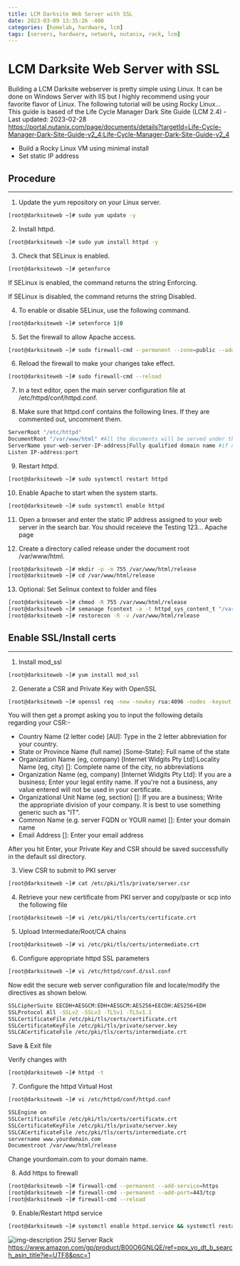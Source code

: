 ```yaml
---
title: LCM Darksite Web Server with SSL
date: 2023-03-09 13:35:26 -400
categories: [homelab, hardware, lcm]
tags: [servers, hardware, network, nutanix, rack, lcm]
---
```


# LCM Darksite Web Server with SSL
Building a LCM Darksite webserver is pretty simple using Linux. It can be done on Windows Server with IIS but I highly recommend using your favorite flavor of Linux. The following tutorial will be using Rocky Linux...
This guide is based of the Life Cycle Manager Dark Site Guide (LCM 2.4) - Last updated: 2023-02-28
https://portal.nutanix.com/page/documents/details?targetId=Life-Cycle-Manager-Dark-Site-Guide-v2_4:Life-Cycle-Manager-Dark-Site-Guide-v2_4

* Build a Rocky Linux VM using minimal install
* Set static IP address

## Procedure
---
1. Update the yum repository on your Linux server.
``` bash
[root@darksiteweb ~]# sudo yum update -y
```

2. Install httpd.
``` bash
[root@darksiteweb ~]# sudo yum install httpd -y
```

3. Check that SELinux is enabled.
``` bash
[root@darksiteweb ~]# getenforce
```						
If SELinux is enabled, the command returns the string Enforcing.

If SELinux is disabled, the command returns the string Disabled.

4. To enable or disable SELinux, use the following command.
``` bash
[root@darksiteweb ~]# setenforce 1|0
```

5. Set the firewall to allow Apache access.
``` bash
[root@darksiteweb ~]# sudo firewall-cmd --permanent --zone=public --add-service=http
```

6. Reload the firewall to make your changes take effect.
``` bash
[root@darksiteweb ~]# sudo firewall-cmd --reload
```

7. In a text editor, open the main server configuration file at /etc/httpd/conf/httpd.conf.

8. Make sure that httpd.conf contains the following lines. If they are commented out, uncomment them.
``` bash
ServerRoot "/etc/httpd"
DocumentRoot "/var/www/html" #All the documents will be served under this directory hierarchy
ServerName your-web-server-IP-address|Fully qualified domain name #if nameservice is available
Listen IP-address:port
```

9. Restart httpd.
``` bash
[root@darksiteweb ~]# sudo systemctl restart httpd
```

10. Enable Apache to start when the system starts.
``` bash
[root@darksiteweb ~]# sudo systemctl enable httpd
```	

11. Open a browser and enter the static IP address assigned to your web server in the search bar.
You should receieve the Testing 123... Apache page

12. Create a directory called release under the document root /var/www/html.
``` bash
[root@darksiteweb ~]# mkdir -p -m 755 /var/www/html/release
[root@darksiteweb ~]# cd /var/www/html/release
```	

13. Optional: Set Selinux context to folder and files
``` bash
[root@darksiteweb ~]# chmod -R 755 /var/www/html/release
[root@darksiteweb ~]# semanage fcontext -a -t httpd_sys_content_t "/var/www/html/release(/.*)?"
[root@darksiteweb ~]# restorecon -R -v /var/www/html/release
```

## Enable SSL/Install certs
---
1. Install mod_ssl
``` bash 
[root@darksiteweb ~]# yum install mod_ssl
```

2. Generate a CSR and Private Key with OpenSSL
``` bash
[root@darksiteweb ~]# openssl req -new -newkey rsa:4096 -nodes -keyout /etc/pki/tls/private/server.key -out /etc/pki/tls/private/server.csr
```
You will then get a prompt asking you to input the following details regarding your CSR:-

* Country Name (2 letter code) [AU]: Type in the 2 letter abbreviation for your country.
* State or Province Name (full name) [Some-State]: Full name of the state
* Organization Name (eg, company) [Internet Widgits Pty Ltd]:Locality Name (eg, city) []: Complete name of the city, no abbreviations
* Organization Name (eg, company) [Internet Widgits Pty Ltd]: If you are a business; Enter your legal entity name. If you're not a business, any value entered will not be used in your certificate.
* Organizational Unit Name (eg, section) []: If you are a business; Write the appropriate division of your company. It is best to use something generic such as "IT".
* Common Name (e.g. server FQDN or YOUR name) []: Enter your domain name
* Email Address []: Enter your email address

After you hit Enter, your Private Key and CSR should be saved successfully in the default ssl directory.

3. View CSR to submit to PKI server
``` bash
[root@darksiteweb ~]# cat /etc/pki/tls/private/server.csr
```

4. Retrieve your new certificate from PKI server and copy/paste or scp into the following file
``` bash
[root@darksiteweb ~]# vi /etc/pki/tls/certs/certificate.crt
```

5. Upload Intermediate/Root/CA chains
``` bash
[root@darksiteweb ~]# vi /etc/pki/tls/certs/intermediate.crt
```

6. Configure appropriate httpd SSL parameters
``` bash
[root@darksiteweb ~]# vi /etc/httpd/conf.d/ssl.conf
```

Now edit the secure web server configuration file and locate/modify the directives as shown below.

``` bash
SSLCipherSuite EECDH+AESGCM:EDH+AESGCM:AES256+EECDH:AES256+EDH
SSLProtocol All -SSLv2 -SSLv3 -TLSv1 -TLSv1.1
SSLCertificateFile /etc/pki/tls/certs/certificate.crt
SSLCertificateKeyFile /etc/pki/tls/private/server.key
SSLCACertificateFile /etc/pki/tls/certs/intermediate.crt
```
Save & Exit file

Verify changes with
``` bash
[root@darksiteweb ~]# httpd -t
```

7. Configure the httpd Virtual Host
``` bash
[root@darksiteweb ~]# vi /etc/httpd/conf/httpd.conf
```
``` bash
SSLEngine on
SSLCertificateFile /etc/pki/tls/certs/certificate.crt
SSLCertificateKeyFile /etc/pki/tls/private/server.key
SSLCACertificateFile /etc/pki/tls/certs/intermediate.crt
servername www.yourdomain.com
Documentroot /var/www/html/release
```

Change yourdomain.com to your domain name.

8. Add https to firewall
``` bash
[root@darksiteweb ~]# firewall-cmd --permanent --add-service=https
[root@darksiteweb ~]# firewall-cmd --permanent --add-port=443/tcp
[root@darksiteweb ~]# firewall-cmd --reload
```

9. Enable/Restart httpd service
``` bash
[root@darksiteweb ~]# systemctl enable httpd.service && systemctl restart httpd.service
```



![img-description](https://m.media-amazon.com/images/I/61JdR6gMDZL._AC_SX679_.jpg) 25U Server Rack
https://www.amazon.com/gp/product/B00O6GNLQE/ref=ppx_yo_dt_b_search_asin_title?ie=UTF8&psc=1

